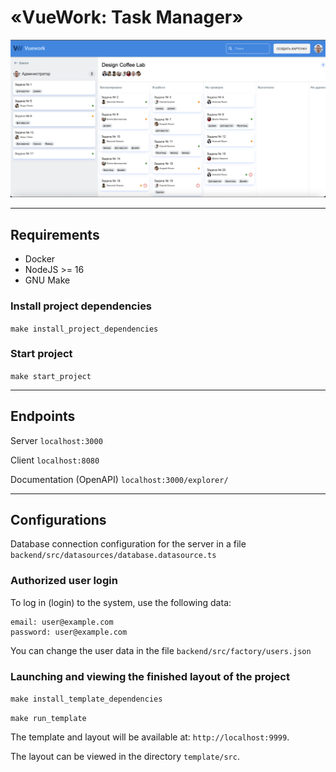 # «VueWork: Task Manager»

![Иллюстрация к проекту](./presentation/main.png)

___

## Requirements
- Docker
- NodeJS >= 16
- GNU Make

### Install project dependencies

`make install_project_dependencies`

### Start project

`make start_project`

___

## Endpoints

Server `localhost:3000`

Client `localhost:8080`

Documentation (OpenAPI)  `localhost:3000/explorer/`

___

## Configurations

Database connection configuration for the server in a file `backend/src/datasources/database.datasource.ts`

### Authorized user login

To log in (login) to the system, use the following data:

```
email: user@example.com
password: user@example.com
```

You can change the user data in the file `backend/src/factory/users.json`

### Launching and viewing the finished layout of the project

`make install_template_dependencies`

`make run_template`

The template and layout will be available at: `http://localhost:9999`.

The layout can be viewed in the directory `template/src`.

